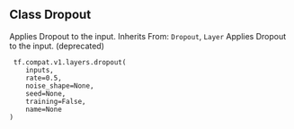 ## Class Dropout
Applies Dropout to the input.
Inherits From: `Dropout`, `Layer`
Applies Dropout to the input. (deprecated)

```
 tf.compat.v1.layers.dropout(
    inputs,
    rate=0.5,
    noise_shape=None,
    seed=None,
    training=False,
    name=None
)
```
